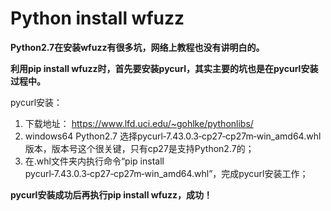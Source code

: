 # Python install wfuzz
**Python2.7在安装wfuzz有很多坑，网络上教程也没有讲明白的。**

**利用pip install wfuzz时，首先要安装pycurl，其实主要的坑也是在pycurl安装过程中。**

pycurl安装：
1. 下载地址： https://www.lfd.uci.edu/~gohlke/pythonlibs/
2. windows64 Python2.7 选择pycurl‑7.43.0.3‑cp27‑cp27m‑win_amd64.whl版本，版本号这个很关键，只有cp27是支持Python2.7的；
3. 在.whl文件夹内执行命令“pip install pycurl‑7.43.0.3‑cp27‑cp27m‑win_amd64.whl”，完成pycurl安装工作；
   
  **pycurl安装成功后再执行pip install wfuzz，成功！** 

